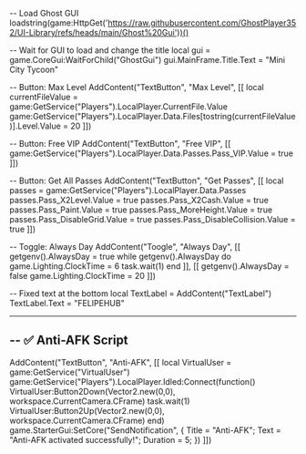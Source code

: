 -- Load Ghost GUI
loadstring(game:HttpGet('https://raw.githubusercontent.com/GhostPlayer352/UI-Library/refs/heads/main/Ghost%20Gui'))()

-- Wait for GUI to load and change the title
local gui = game.CoreGui:WaitForChild("GhostGui")
gui.MainFrame.Title.Text = "Mini City Tycoon"

-- Button: Max Level
AddContent("TextButton", "Max Level", [[
    local currentFileValue = game:GetService("Players").LocalPlayer.CurrentFile.Value
    game:GetService("Players").LocalPlayer.Data.Files[tostring(currentFileValue)].Level.Value = 20
]])

-- Button: Free VIP
AddContent("TextButton", "Free VIP", [[
    game:GetService("Players").LocalPlayer.Data.Passes.Pass_VIP.Value = true
]])

-- Button: Get All Passes
AddContent("TextButton", "Get Passes", [[
    local passes = game:GetService("Players").LocalPlayer.Data.Passes
    passes.Pass_X2Level.Value = true
    passes.Pass_X2Cash.Value = true
    passes.Pass_Paint.Value = true
    passes.Pass_MoreHeight.Value = true
    passes.Pass_DisableGrid.Value = true
    passes.Pass_DisableCollision.Value = true
]])

-- Toggle: Always Day
AddContent("Toogle", "Always Day", [[
    getgenv().AlwaysDay = true
    while getgenv().AlwaysDay do
        game.Lighting.ClockTime = 6
        task.wait(1)
    end
]], [[
    getgenv().AlwaysDay = false
    game.Lighting.ClockTime = 20
]])

-- Fixed text at the bottom
local TextLabel = AddContent("TextLabel")
TextLabel.Text = "FELIPEHUB"

----------------------------------------------------------------
-- ✅ Anti-AFK Script
----------------------------------------------------------------
AddContent("TextButton", "Anti-AFK", [[
    local VirtualUser = game:GetService("VirtualUser")
    game:GetService("Players").LocalPlayer.Idled:Connect(function()
        VirtualUser:Button2Down(Vector2.new(0,0), workspace.CurrentCamera.CFrame)
        task.wait(1)
        VirtualUser:Button2Up(Vector2.new(0,0), workspace.CurrentCamera.CFrame)
    end)
    game.StarterGui:SetCore("SendNotification", {
        Title = "Anti-AFK";
        Text = "Anti-AFK activated successfully!";
        Duration = 5;
    })
]])
